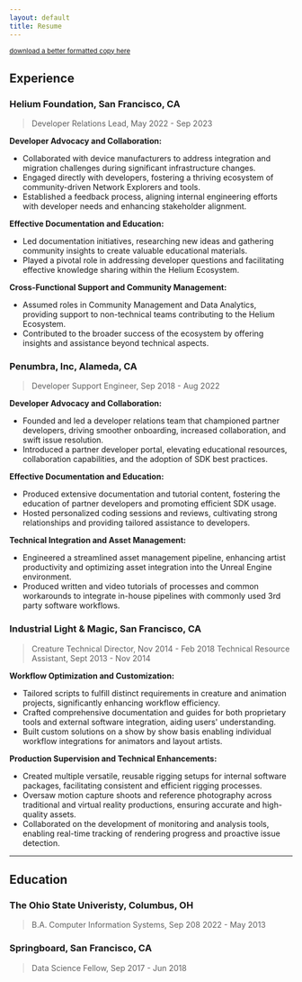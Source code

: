 ```yaml
---
layout: default
title: Resume
---
```


<sub>[download a better formatted copy here](./assets/pdf/samgutentag_resume.pdf)</sub>

## Experience

### Helium Foundation, San Francisco, CA

> Developer Relations Lead, May 2022 - Sep 2023

**Developer Advocacy and Collaboration:**

- Collaborated with device manufacturers to address integration and migration challenges during
  significant infrastructure changes.
- Engaged directly with developers, fostering a thriving ecosystem of community-driven Network
  Explorers and tools.
- Established a feedback process, aligning internal engineering efforts with developer needs and
  enhancing stakeholder alignment.

**Effective Documentation and Education:**

- Led documentation initiatives, researching new ideas and gathering community insights to create
  valuable educational materials.
- Played a pivotal role in addressing developer questions and facilitating effective knowledge
  sharing within the Helium Ecosystem.

**Cross-Functional Support and Community Management:**

- Assumed roles in Community Management and Data Analytics, providing support to non-technical teams
  contributing to the Helium Ecosystem.
- Contributed to the broader success of the ecosystem by offering insights and assistance beyond
  technical aspects.

### Penumbra, Inc, Alameda, CA

> Developer Support Engineer, Sep 2018 - Aug 2022

**Developer Advocacy and Collaboration:**

- Founded and led a developer relations team that championed partner developers, driving smoother
  onboarding, increased collaboration, and swift issue resolution.
- Introduced a partner developer portal, elevating educational resources, collaboration
  capabilities, and the adoption of SDK best practices.

**Effective Documentation and Education:**

- Produced extensive documentation and tutorial content, fostering the education of partner
  developers and promoting efficient SDK usage.
- Hosted personalized coding sessions and reviews, cultivating strong relationships and providing
  tailored assistance to developers.

**Technical Integration and Asset Management:**

- Engineered a streamlined asset management pipeline, enhancing artist productivity and optimizing
  asset integration into the Unreal Engine environment.
- Produced written and video tutorials of processes and common workarounds to integrate in-house
  pipelines with commonly used 3rd party software workflows.

### Industrial Light & Magic, San Francisco, CA

> Creature Technical Director, Nov 2014 - Feb 2018 Technical Resource Assistant, Sept 2013 - Nov
> 2014

**Workflow Optimization and Customization:**

- Tailored scripts to fulfill distinct requirements in creature and animation projects,
  significantly enhancing workflow efficiency.
- Crafted comprehensive documentation and guides for both proprietary tools and external software
  integration, aiding users' understanding.
- Built custom solutions on a show by show basis enabling individual workflow integrations for
  animators and layout artists.

**Production Supervision and Technical Enhancements:**

- Created multiple versatile, reusable rigging setups for internal software packages, facilitating
  consistent and efficient rigging processes.
- Oversaw motion capture shoots and reference photography across traditional and virtual reality
  productions, ensuring accurate and high-quality assets.
- Collaborated on the development of monitoring and analysis tools, enabling real-time tracking of
  rendering progress and proactive issue detection.

---

## Education

### The Ohio State Univeristy, Columbus, OH

> B.A. Computer Information Systems, Sep 208 2022 - May 2013

### Springboard, San Francisco, CA

> Data Science Fellow, Sep 2017 - Jun 2018
